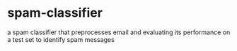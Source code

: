 # spam-classifier
a spam classifier that preprocesses email and evaluating its performance on a test set to identify spam messages 
